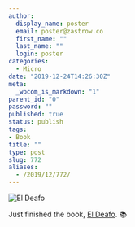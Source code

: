 ```yaml
---
author:
  display_name: poster
  email: poster@zastrow.co
  first_name: ""
  last_name: ""
  login: poster
categories:
  - Micro
date: "2019-12-24T14:26:30Z"
meta:
  _wpcom_is_markdown: "1"
parent_id: "0"
password: ""
published: true
status: publish
tags:
- Book
title: ""
type: post
slug: 772
aliases:
  - /2019/12/772/
---
```

<p><img src="https://i.gr-assets.com/images/S/compressed.photo.goodreads.com/books/1423770455l/20701984.jpg" alt="El Deafo" /></p>
<p>Just finished the book, <a href="https://www.goodreads.com/review/show/3098047585?utm_medium=api&amp;utm_source=rss">El Deafo</a>. 📚</p>
